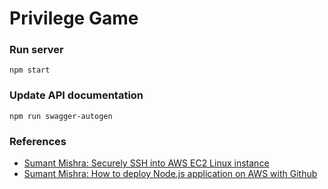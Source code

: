 # Privilege Game

### Run server
```
npm start
```

### Update API documentation
```
npm run swagger-autogen
```

### References
- [Sumant Mishra: Securely  SSH into AWS EC2 Linux instance](https://sumantmishra.medium.com/securely-ssh-into-aws-ec2-linux-instance-42ad8a322ac5)
- [Sumant Mishra: How to deploy Node.js application on AWS with Github](https://sumantmishra.medium.com/how-to-deploy-node-js-app-on-aws-with-github-db99758294f1)
